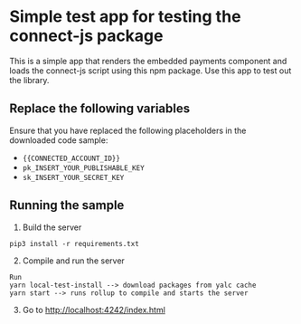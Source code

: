 # Simple test app for testing the connect-js package
This is a simple app that renders the embedded payments component and loads the connect-js script using this npm package. Use this app to test out the library.

## Replace the following variables

Ensure that you have replaced the following placeholders in the downloaded code sample:

- `{{CONNECTED_ACCOUNT_ID}}`
- `pk_INSERT_YOUR_PUBLISHABLE_KEY`
- `sk_INSERT_YOUR_SECRET_KEY`

## Running the sample

1. Build the server

```
pip3 install -r requirements.txt
```

2. Compile and run the server

```
Run 
yarn local-test-install --> download packages from yalc cache
yarn start --> runs rollup to compile and starts the server
```

3. Go to [http://localhost:4242/index.html](http://localhost:4242/index.html)
